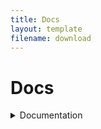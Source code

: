 ```yaml
---
title: Docs
layout: template
filename: download 
--- 
```


# Docs
<details>
<summary>Documentation</summary>
  
<a href="/docs/vars">Vars<a>
  <br>
<a href="/docs/while">While<a>
  <br>
<a href="/docs/each">For loop<a>
  <br>
<a href="/docs/func">Functions<a>
  <br>
<a href="/docs/input">Getting Input<a>
<br>
<a href="/docs/if">If statements<a>
</details>
